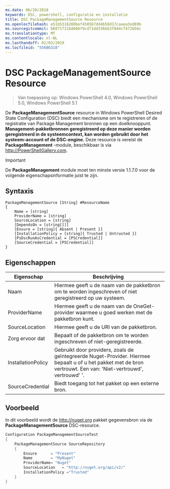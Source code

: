 ```yaml
---
ms.date: 06/20/2018
keywords: DSC, powershell, configuratie en installatie
title: DSC PackageManagementSource Resource
ms.openlocfilehash: e51b5318288bef458567dd4b58d17caaea3ed69b
ms.sourcegitcommit: b6871f21bd666f9cd71dd336bb3f844cf472b56c
ms.translationtype: MT
ms.contentlocale: nl-NL
ms.lasthandoff: 02/03/2019
ms.locfileid: "55686318"
---
```

# <a name="dsc-packagemanagementsource-resource"></a>DSC PackageManagementSource Resource

> Van toepassing op: Windows PowerShell 4.0, Windows PowerShell 5.0, Windows PowerShell 5.1

De **PackageManagementSource** resource in Windows PowerShell Desired State Configuration (DSC) biedt een mechanisme om te registreren of de registratie van Package Management bronnen op een doelknooppunt. **Management-pakketbronnen geregistreerd op deze manier worden geregistreerd in de systeemcontext, kan worden gebruikt door het systeem-account of de DSC-engine.** Deze resource is vereist de **PackageManagement** -module, beschikbaar is via http://PowerShellGallery.com.

> [!IMPORTANT]
> De **PackageManagement** module moet ten minste versie 1.1.7.0 voor de volgende eigenschapsinformatie juist te zijn.

## <a name="syntax"></a>Syntaxis

```
PackageManagementSource [String] #ResourceName
{
    Name = [string]
    ProviderName = [string]
    SourceLocation = [string]
    [DependsOn = [string[]]]
    [Ensure = [string]{ Absent | Present }]
    [InstallationPolicy = [string]{ Trusted | Untrusted }]
    [PsDscRunAsCredential = [PSCredential]]
    [SourceCredential = [PSCredential]]
}
```

## <a name="properties"></a>Eigenschappen

|  Eigenschap  |  Beschrijving   |
|---|---|
| Naam| Hiermee geeft u de naam van de pakketbron om te worden ingeschreven of niet geregistreerd op uw systeem.|
| ProviderName| Hiermee geeft u de naam van de OneGet-provider waarmee u goed werken met de pakketbron kunt.|
| SourceLocation| Hiermee geeft u de URI van de pakketbron.|
| Zorg ervoor dat| Bepaalt of de pakketbron om te worden ingeschreven of niet-geregistreerde.|
| InstallationPolicy| Gebruikt door providers, zoals de geïntegreerde Nuget-Provider. Hiermee bepaalt u of u het pakket met de bron vertrouwt. Een van: 'Niet-vertrouwd', vertrouwd' '.|
| SourceCredential| Biedt toegang tot het pakket op een externe bron.|

## <a name="example"></a>Voorbeeld

In dit voorbeeld wordt de http://nuget.org pakket gegevensbron via de **PackageManagementSource** DSC-resource.

```powershell
Configuration PackageManagementSourceTest
{
    PackageManagementSource SourceRepository
    {
        Ensure      = "Present"
        Name        = "MyNuget"
        ProviderName= "Nuget"
        SourceLocation   = "http://nuget.org/api/v2/"
        InstallationPolicy ="Trusted"
    }
}
```